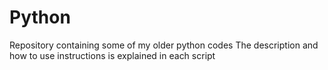 # Python
Repository containing some of my older python codes
The description and how to use instructions is explained in each script
